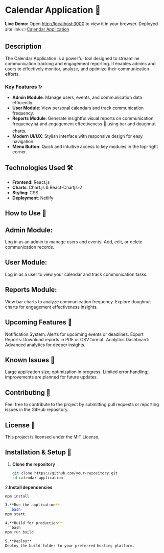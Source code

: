 # Calendar Application 📅  

**Live Demo:**
Open [http://localhost:3000](http://localhost:3000) to view it in your browser.
Deployed site link 👉[Calendar Application](https://calendar-application-tracking.netlify.app/)

## Description  
The Calendar Application is a powerful tool designed to streamline communication tracking and engagement reporting. It enables admins and users to effectively monitor, analyze, and optimize their communication efforts.  

### Key Features ✨  
- **Admin Module**: Manage users, events, and communication data efficiently.  
- **User Module**: View personal calendars and track communication frequency.  
- **Reports Module**: Generate insightful visual reports on communication frequency 📊 and engagement effectiveness 🍩 using bar and doughnut charts.  
- **Modern UI/UX**: Stylish interface with responsive design for easy navigation.  
- **Menu Button**: Quick and intuitive access to key modules in the top-right corner.  

## Technologies Used 🛠️  
- **Frontend**: React.js  
- **Charts**: Chart.js & React-Chartjs-2  
- **Styling**: CSS  
- **Deployment**: Netlify

## How to Use 📖

## Admin Module:

Log in as an admin to manage users and events.
Add, edit, or delete communication records.

## User Module:
Log in as a user to view your calendar and track communication tasks.

## Reports Module:
View bar charts to analyze communication frequency.
Explore doughnut charts for engagement effectiveness insights.

## Upcoming Features 🔮
Notification System: Alerts for upcoming events or deadlines.
Export Reports: Download reports in PDF or CSV format.
Analytics Dashboard: Advanced analytics for deeper insights.

## Known Issues 🐞
Large application size; optimization in progress.
Limited error handling; improvements are planned for future updates.

## Contributing 🤝
Feel free to contribute to the project by submitting pull requests or reporting issues in the GitHub repository.

## License 📜
This project is licensed under the MIT License.


## Installation & Setup 🚀  

1. **Clone the repository**  
   ```bash
   git clone https://github.com/your-repository.git
   cd calendar-application

2.**Install dependencies**
```bash
npm install

3.**Run the application**
```bash
npm start

4.**Build for production**
```bash
npm run build

5.**Deploy**
Deploy the build folder to your preferred hosting platform.

